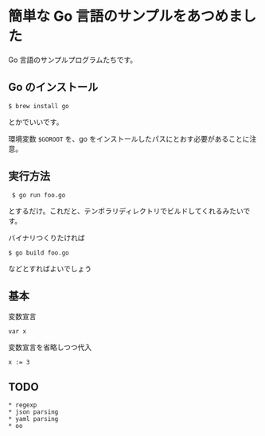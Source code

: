 簡単な Go 言語のサンプルをあつめました
=====================================

Go 言語のサンプルプログラムたちです。

## Go のインストール

    $ brew install go

とかでいいです。

環境変数 `$GOROOT` を、go をインストールしたパスにとおす必要があることに注意。

## 実行方法

     $ go run foo.go

とするだけ。これだと、テンポラリディレクトリでビルドしてくれるみたいです。

バイナリつくりたければ
    
    $ go build foo.go

などとすればよいでしょう

## 基本

変数宣言

    var x

変数宣言を省略しつつ代入

    x := 3

## TODO

    * regexp
    * json parsing
    * yaml parsing
    * oo

